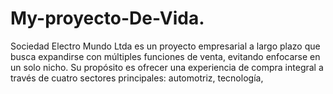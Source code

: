 # My-proyecto-De-Vida.
Sociedad Electro Mundo Ltda es un proyecto empresarial a largo plazo que busca expandirse con múltiples funciones de venta, evitando enfocarse en un solo nicho. Su propósito es ofrecer una experiencia de compra integral a través de cuatro sectores principales: automotriz, tecnología, 
